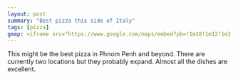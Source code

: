 ```yaml
---
layout: post
summary: "Best pizza this side of Italy"
tags: [pizza]
gmap: <iframe src="https://www.google.com/maps/embed?pb=!1m18!1m12!1m3!1d62539.30213827111!2d104.85890087556926!3d11.572893884774965!2m3!1f0!2f0!3f0!3m2!1i1024!2i768!4f13.1!3m3!1m2!1s0x3109518f9f4e3b95%3A0x35d5308d72dd6dc2!2sPizza%204P&#39;s%20BKK1!5e0!3m2!1sen!2skh!4v1720512254434!5m2!1sen!2skh" width="600" height="450" style="border:0;" allowfullscreen="" loading="lazy" referrerpolicy="no-referrer-when-downgrade"></iframe>
---
```


This might be the best pizza in Phnom Penh and beyond. There are currently two locations but they probably expand. Almost all the dishes are excellent.
